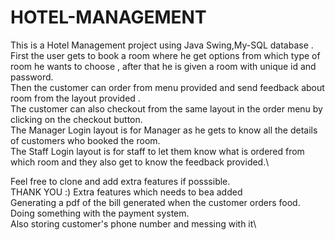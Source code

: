 # HOTEL-MANAGEMENT
This is a Hotel Management project using Java Swing,My-SQL database .\
First the user gets to book a room where he get options from which type of room he wants to choose , after that he is given a room with unique id and password.\
Then the customer can order from menu provided and send feedback about room from the layout provided .\
The customer can also checkout from the same layout in the order menu by clicking on the checkout button.\
The Manager Login layout is for Manager as he gets to know all the details of customers who booked the room.\
The Staff Login layout is for staff to let them know what is ordered from which room and they also get to know the feedback provided.\

 Feel free to clone and add extra features if posssible.\
 THANK YOU :)
 Extra features which needs to bea added\
 Generating a pdf of the bill generated when the customer orders food.\
 Doing something with the payment system.\
 Also storing customer's phone number and messing with it\
 
